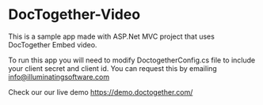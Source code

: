 # DocTogether-Video

This is a sample app made with ASP.Net MVC project that uses DocTogether Embed video.

To run this app you will need to modify DoctogetherConfig.cs file to include your client secret and client id. You can request this by emailing info@illuminatingsoftware.com

Check our our live demo https://demo.doctogether.com/
